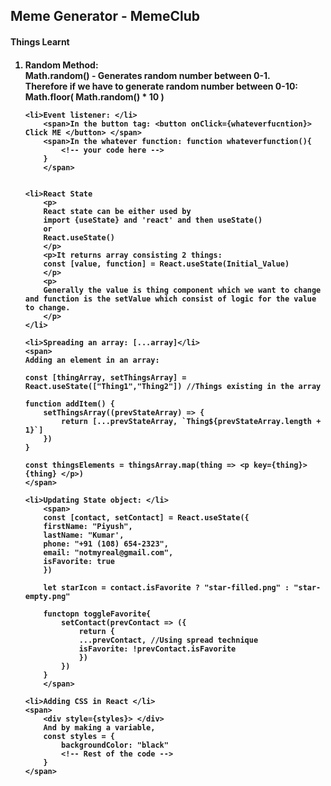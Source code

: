 <h2> Meme Generator - MemeClub </h2>
<h4> Things Learnt <h4>
<ol>
    <li>Random Method: </li>
        <span>Math.random() - Generates random number between 0-1. </br>
        Therefore if we have to generate random number between 0-10: </br>
        Math.floor( Math.random() * 10 )
        </span>
    

    <li>Event listener: </li>
        <span>In the button tag: <button onClick={whateverfucntion}> Click ME </button> </span>
        <span>In the whatever function: function whateverfunction(){
            <!-- your code here -->
        }
        </span>
    

    <li>React State
        <p>
        React state can be either used by
        import {useState} and 'react' and then useState()
        or
        React.useState()
        </p>
        <p>It returns array consisting 2 things:
        const [value, function] = React.useState(Initial_Value)
        </p>
        <p>
        Generally the value is thing component which we want to change and function is the setValue which consist of logic for the value to change.
        </p>
    </li>

    <li>Spreading an array: [...array]</li>
    <span>
    Adding an element in an array:

    const [thingArray, setThingsArray] = React.useState(["Thing1","Thing2"]) //Things existing in the array

    function addItem() {
        setThingsArray((prevStateArray) => {
            return [...prevStateArray, `Thing${prevStateArray.length + 1}`]
        })
    }

    const thingsElements = thingsArray.map(thing => <p key={thing}> {thing} </p>)
    </span>

    <li>Updating State object: </li>
        <span>
        const [contact, setContact] = React.useState({
        firstName: "Piyush",
        lastName: "Kumar',
        phone: "+91 (108) 654-2323",
        email: "notmyreal@gmail.com",
        isFavorite: true
        })

        let starIcon = contact.isFavorite ? "star-filled.png" : "star-empty.png"

        functopn toggleFavorite{
            setContact(prevContact => ({
                return {
                ...prevContact, //Using spread technique
                isFavorite: !prevContact.isFavorite
                })
            })
        }
        </span>

    <li>Adding CSS in React </li>
    <span>
        <div style={styles}> </div>
        And by making a variable, 
        const styles = {
            backgroundColor: "black"
            <!-- Rest of the code -->
        }
    </span>

</ol>
